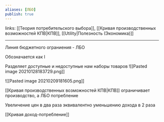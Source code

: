```yaml
---
aliases: [ЛБО]
publish: true
---
```

links: [[Теория потребительского выбора]], [[Кривая производственных возможностей КПВ|КПВ]], [[Utility|Полезность (Экономика)]]

---

Линия бюджетного ограниения - ЛБО

Обозначается как I

Разделяет доступные и недоступные нам наборы товаров
![[Pasted image 20210128183729.png]]

![[Pasted image 20210209181605.png]]

[[Кривая производственных возможностей КПВ|КПВ]] ограничивает производство, а ЛБО потребление

Увеличение цен в два раза эквивалентно уменьшению дохода в 2 раза

[[Кривая доход-потребление]]